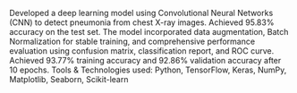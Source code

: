 Developed a deep learning model using Convolutional Neural Networks (CNN) to detect pneumonia from chest X-ray images.
Achieved 95.83% accuracy on the test set. The model incorporated data augmentation, Batch Normalization for stable training, and comprehensive performance evaluation using confusion matrix, classification report, and ROC curve.
Achieved 93.77% training accuracy and 92.86% validation accuracy after 10 epochs.
Tools & Technologies used: Python, TensorFlow, Keras, NumPy, Matplotlib, Seaborn, Scikit-learn
